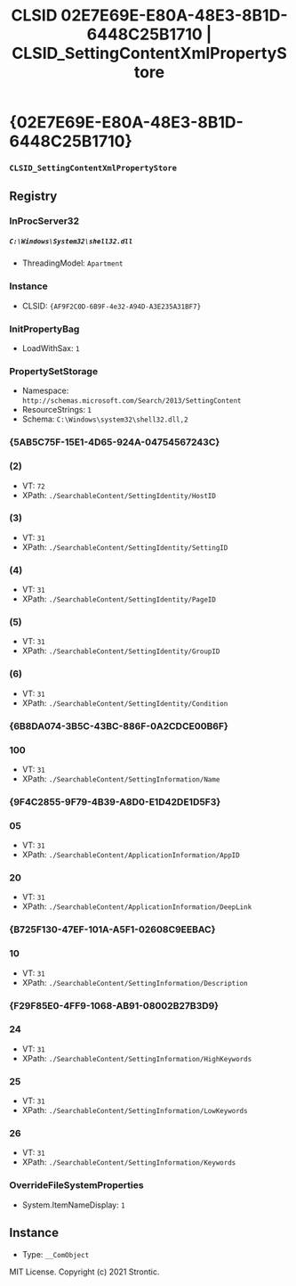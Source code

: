 ﻿---
title: "CLSID 02E7E69E-E80A-48E3-8B1D-6448C25B1710 | CLSID_SettingContentXmlPropertyStore"
excerpt: What is COM-Object CLSID 02E7E69E-E80A-48E3-8B1D-6448C25B1710?
---

# {02E7E69E-E80A-48E3-8B1D-6448C25B1710}

### `CLSID_SettingContentXmlPropertyStore`

## Registry


### InProcServer32

##### `C:\Windows\System32\shell32.dll`
* ThreadingModel: `Apartment`

### Instance

* CLSID: `{AF9F2C0D-6B9F-4e32-A94D-A3E235A31BF7}`

### InitPropertyBag

* LoadWithSax: `1`

### PropertySetStorage

* Namespace: `http://schemas.microsoft.com/Search/2013/SettingContent`
* ResourceStrings: `1`
* Schema: `C:\Windows\system32\shell32.dll,2`

### {5AB5C75F-15E1-4D65-924A-04754567243C}


### (2)

* VT: `72`
* XPath: `./SearchableContent/SettingIdentity/HostID`

### (3)

* VT: `31`
* XPath: `./SearchableContent/SettingIdentity/SettingID`

### (4)

* VT: `31`
* XPath: `./SearchableContent/SettingIdentity/PageID`

### (5)

* VT: `31`
* XPath: `./SearchableContent/SettingIdentity/GroupID`

### (6)

* VT: `31`
* XPath: `./SearchableContent/SettingIdentity/Condition`

### {6B8DA074-3B5C-43BC-886F-0A2CDCE00B6F}


### 100

* VT: `31`
* XPath: `./SearchableContent/SettingInformation/Name`

### {9F4C2855-9F79-4B39-A8D0-E1D42DE1D5F3}


### 05

* VT: `31`
* XPath: `./SearchableContent/ApplicationInformation/AppID`

### 20

* VT: `31`
* XPath: `./SearchableContent/ApplicationInformation/DeepLink`

### {B725F130-47EF-101A-A5F1-02608C9EEBAC}


### 10

* VT: `31`
* XPath: `./SearchableContent/SettingInformation/Description`

### {F29F85E0-4FF9-1068-AB91-08002B27B3D9}


### 24

* VT: `31`
* XPath: `./SearchableContent/SettingInformation/HighKeywords`

### 25

* VT: `31`
* XPath: `./SearchableContent/SettingInformation/LowKeywords`

### 26

* VT: `31`
* XPath: `./SearchableContent/SettingInformation/Keywords`

### OverrideFileSystemProperties

* System.ItemNameDisplay: `1`

## Instance

* Type: `__ComObject`

MIT License. Copyright (c) 2021 Strontic.


